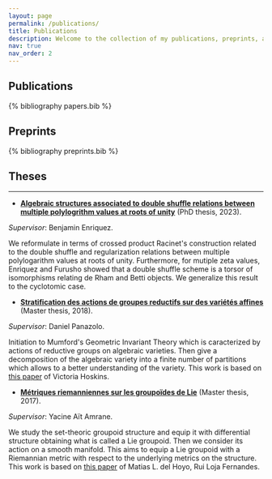 ```yaml
---
layout: page
permalink: /publications/
title: Publications
description: Welcome to the collection of my publications, preprints, and theses.
nav: true
nav_order: 2
---
```


## Publications
<!-- _pages/publications.md -->
<div class="publications">

{% bibliography papers.bib %}

</div>


## Preprints
<div class="publications">

{% bibliography preprints.bib %}

</div>

## Theses

<hr/>


- **[Algebraic structures associated to double shuffle relations between multiple polylogrithm values at roots of unity](https://theses.hal.science/tel-04017713)** (PhD thesis, 2023).

*Supervisor*: Benjamin Enriquez.

We reformulate in terms of crossed product Racinet's construction related to the double shuffle and regularization relations between multiple polylogarithm values at roots of unity. Furthermore, for mutiple zeta values, Enriquez and Furusho showed that a double shuffle scheme is a torsor of isomorphisms relating de Rham and Betti objects. We generalize this result to the cyclotomic case.

- **[Stratification des actions de groupes reductifs sur des variétés affines](https://khalefyaddaden.github.io/assets/pdf/memoire_m2_unistra.pdf)** (Master thesis, 2018).

*Supervisor*: Daniel Panazolo.

Initiation to Mumford's Geometric Invariant Theory which is caracterized by actions of reductive groups on algebraic varieties. Then give a decomposition of the algebraic variety into a finite number of partitions which allows to a better understanding of the variety. This work is based on [this paper](https://arxiv.org/abs/1210.6811) of Victoria Hoskins.

- **[Métriques riemanniennes sur les groupoïdes de Lie](https://khalefyaddaden.github.io/assets/pdf/memoire_m2_usthb.pdf)** (Master thesis, 2017).

*Supervisor*: Yacine Aït Amrane.

We study the set-theoric groupoid structure and equip it with differential structure obtaining what is called a Lie groupoid. Then we consider its action on a smooth manifold. This aims to equip a Lie groupoid with a Riemannian metric with respect to the underlying metrics on the structure. This work is based on [this paper](https://arxiv.org/abs/1404.5989) of Matias L. del Hoyo, Rui Loja Fernandes.
